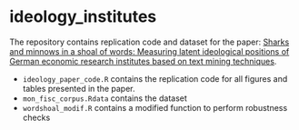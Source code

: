 # ideology_institutes
The repository contains replication code and dataset for the paper:  [Sharks and minnows in a shoal of words: Measuring latent ideological positions of German economic research institutes based on text mining techniques](https://doi.org/10.1016/j.ejpoleco.2022.102179).

* `ideology_paper_code.R` contains the replication code for all figures and tables presented in the paper.
* `mon_fisc_corpus.Rdata` contains the dataset
* `wordshoal_modif.R` contains a modified function to perform robustness checks
